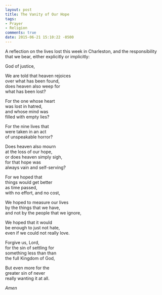 ```yaml
---
layout: post
title: The Vanity of Our Hope
tags:
- Prayer
- Religion
comments: true
date: 2015-06-21 15:10:22 -0500
---
```


A reflection on the lives lost this week in Charleston, and the responsibility that we bear, either explicitly or implicitly:

God of justice,

We are told that heaven rejoices  
over what has been found,  
does heaven also weep for  
what has been lost?  
  
For the one whose heart  
was lost in hatred,  
and whose mind was  
filled with empty lies?  
  
For the nine lives that  
were taken in an act  
of unspeakable horror?  
  
Does heaven also mourn  
at the loss of our hope,  
or does heaven simply sigh,  
for that hope was  
always vain and self-serving?  
  
For we hoped that  
things would get better  
as time passed,  
with no effort, and no cost,  
  
We hoped to measure our lives  
by the things that we have,  
and not by the people that we ignore,  
  
We hoped that it would  
be enough to just not hate,  
even if we could not really love.  
  
Forgive us, Lord,  
for the sin of settling for  
something less than than  
the full Kingdom of God,  
  
But even more for the  
greater sin of never  
really wanting it at all.

*Amen*
